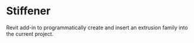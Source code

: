 # Stiffener
Revit add-in to programmatically create and insert an extrusion family into the current project.
